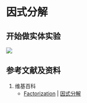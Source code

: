 # 因式分解

## 开始做实体实验

![](/images/函数与解析几何/n个未知数和n次幂的等式/因式分解/1a1.jpg)

## 参考文献及资料

1. 维基百科
	- [Factorization](https://en.wikipedia.org/wiki/Factorization) | [因式分解](https://zh.wikipedia.org/wiki/因式分解) 